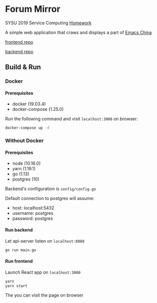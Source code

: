 # Forum Mirror

SYSU 2019 Service Computing [Homework](https://pmlpml.github.io/ServiceComputingOnCloud/ex-services)

A simple web application that craws and displays a part of [Emacs China](https://emacs-china.org)

[frontend repo](https://github.com/dasinlsb/forum-mirror-frontend)

[backend repo](https://github.com/dasinlsb/forum-mirror-backend)

## Build & Run

### Docker

#### Prerequisites

+ docker (19.03.4)
+ docker-compose (1.25.0)

Run the following command and visit `localhost:3000` on browser:

```bash
docker-compose up -d
```

### Without Docker

#### Prerequisites

+ node (10.16.0)
+ yarn (1.19.1)
+ go (1.13)
+ postgres (10)

Backend's  configuration is `config/config.go`

Default connection to postgres will assume:

+ host: localhost:5432 
+ username: postgres  
+ password: postgres

#### Run backend

Let api-server listen on `localhost:8080`

```bash
go run main.go
```

#### Run frontend

Launch React app on `localhost:3000` 

```bash
yarn
yarn start
```

The you can visit the page on browser